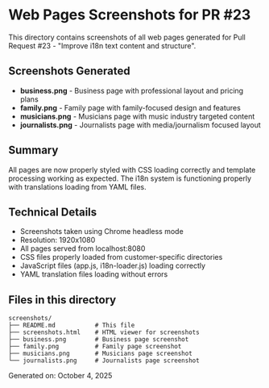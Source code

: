 # Web Pages Screenshots for PR #23

This directory contains screenshots of all web pages generated for Pull Request #23 - "Improve i18n text content and structure".

## Screenshots Generated

- **business.png** - Business page with professional layout and pricing plans
- **family.png** - Family page with family-focused design and features  
- **musicians.png** - Musicians page with music industry targeted content
- **journalists.png** - Journalists page with media/journalism focused layout

## Summary

All pages are now properly styled with CSS loading correctly and template processing working as expected. The i18n system is functioning properly with translations loading from YAML files.

## Technical Details

- Screenshots taken using Chrome headless mode
- Resolution: 1920x1080
- All pages served from localhost:8080
- CSS files properly loaded from customer-specific directories
- JavaScript files (app.js, i18n-loader.js) loading correctly
- YAML translation files loading without errors

## Files in this directory

```
screenshots/
├── README.md           # This file
├── screenshots.html    # HTML viewer for screenshots
├── business.png        # Business page screenshot
├── family.png          # Family page screenshot  
├── musicians.png       # Musicians page screenshot
└── journalists.png     # Journalists page screenshot
```

Generated on: October 4, 2025
